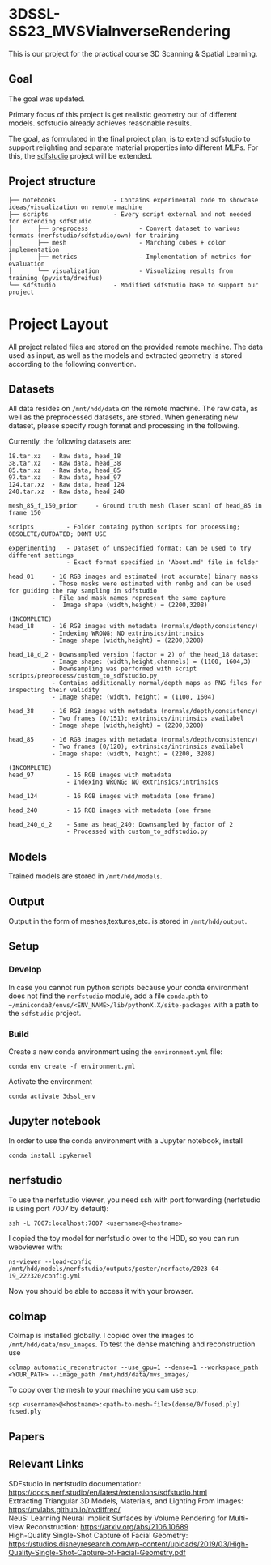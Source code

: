 # 3DSSL-SS23_MVSViaInverseRendering

This is our project for the practical course 3D Scanning & Spatial Learning.

## Goal

The goal was updated.

Primary focus of this project is get realistic geometry out of different models. sdfstudio already achieves reasonable
results.

The goal, as formulated in the final project plan, is to extend sdfstudio to support relighting and separate
material properties into different MLPs. For this, the [sdfstudio](https://github.com/autonomousvision/sdfstudio) project
will be extended.

## Project structure

```
├── notebooks                - Contains experimental code to showcase ideas/visualization on remote machine
├── scripts                  - Every script external and not needed for extending sdfstudio
│       ├── preprocess              - Convert dataset to various formats (nerfstudio/sdfstudio/own) for training
│       ├── mesh                    - Marching cubes + color implementation
│       ├── metrics                 - Implementation of metrics for evaluation
│       └── visualization           - Visualizing results from training (pyvista/dreifus)
└── sdfstudio                - Modified sdfstudio base to support our project
```

# Project Layout

All project related files are stored on the provided remote machine. The data used as input, as well as the models
and extracted geometry is stored according to the following convention.

## Datasets

All data resides on `/mnt/hdd/data` on the remote machine. The raw data, as well as the preprocessed datasets, are stored.
When generating new dataset, please specify rough format and processing in the following.


Currently, the following datasets are:
```
18.tar.xz   - Raw data, head_18
38.tar.xz   - Raw data, head_38
85.tar.xz   - Raw data, head_85
97.tar.xz   - Raw data, head_97
124.tar.xz  - Raw data, head 124
240.tar.xz  - Raw data, head_240

mesh_85_f_150_prior     - Ground truth mesh (laser scan) of head_85 in frame 150

scripts         - Folder containg python scripts for processing; OBSOLETE/OUTDATED; DONT USE

experimenting   - Dataset of unspecified format; Can be used to try different settings
                - Exact format specified in 'About.md' file in folder

head_01     - 16 RGB images and estimated (not accurate) binary masks
            - Those masks were estimated with rembg and can be used for guiding the ray sampling in sdfstudio
            - File and mask names represent the same capture
            -  Image shape (width,height) = (2200,3208)
            
(INCOMPLETE)
head_18     - 16 RGB images with metadata (normals/depth/consistency)
            - Indexing WRONG; NO extrinsics/intrinsics
            - Image shape (width,height) = (2200,3208)
            
head_18_d_2 - Downsampled version (factor = 2) of the head_18 dataset
            - Image shape: (width,height,channels) = (1100, 1604,3)
            - Downsampling was performed with script scripts/preprocess/custom_to_sdfstudio.py
            - Contains additionally normal/depth maps as PNG files for inspecting their validity
            - Image shape: (width, height) = (1100, 1604)
            
head_38     - 16 RGB images with metadata (normals/depth/consistency)
            - Two frames (0/151); extrinsics/intrinsics availabel
            - Image shape (width,height) = (2200,3200)
        
head_85     - 16 RGB images with metadata (normals/depth/consistency)
            - Two frames (0/120); extrinsics/intrinsics availabel
            - Image shape: (width, height) = (2200, 3208)
            
(INCOMPLETE)
head_97         - 16 RGB images with metadata
                - Indexing WRONG; NO extrinsics/intrinsics
            
head_124        - 16 RGB images with metadata (one frame)

head_240        - 16 RGB images with metadata (one frame

head_240_d_2    - Same as head_240; Downsampled by factor of 2
                - Processed with custom_to_sdfstudio.py
```

## Models
Trained models are stored in `/mnt/hdd/models`.

## Output
Output in the form of meshes,textures,etc. is stored in `/mnt/hdd/output`.


## Setup
### Develop
In case you cannot run python scripts because your conda environment does not find the `nerfstudio` module, add a file
`conda.pth` to `~/miniconda3/envs/<ENV_NAME>/lib/pythonX.X/site-packages` with a path to the `sdfstudio` project.

### Build
Create a new conda environment using the `environment.yml` file:

```
conda env create -f environment.yml
```

Activate the environment

```
conda activate 3dssl_env
```

## Jupyter notebook

In order to use the conda environment with a Jupyter notebook, install 

```
conda install ipykernel
```

## nerfstudio

To use the nerfstudio viewer, you need ssh with port forwarding (nerfstudio is using port 7007 by default):

```
ssh -L 7007:localhost:7007 <username>@<hostname>
```

I copied the toy model for nerfstudio over to the HDD, so you can run webviewer with:

```
ns-viewer --load-config /mnt/hdd/models/nerfstudio/outputs/poster/nerfacto/2023-04-19_222320/config.yml
```

Now you should be able to access it with your browser.


## colmap

Colmap is installed globally. I copied over the images to `/mnt/hdd/data/msv_images`. To test the dense matching and reconstruction use

```
colmap automatic_reconstructor --use_gpu=1 --dense=1 --workspace_path <YOUR_PATH> --image_path /mnt/hdd/data/mvs_images/
```

To copy over the mesh to your machine you can use `scp`:

```
scp <username>@<hostname>:<path-to-mesh-file>(dense/0/fused.ply) fused.ply
```

## Papers

## Relevant Links

SDFstudio in nerfstudio documentation: https://docs.nerf.studio/en/latest/extensions/sdfstudio.html <br />
Extracting Triangular 3D Models, Materials, and Lighting From Images: https://nvlabs.github.io/nvdiffrec/ <br />
NeuS: Learning Neural Implicit Surfaces by Volume Rendering for Multi-view Reconstruction: https://arxiv.org/abs/2106.10689 <br />
High-Quality Single-Shot Capture of Facial Geometry: https://studios.disneyresearch.com/wp-content/uploads/2019/03/High-Quality-Single-Shot-Capture-of-Facial-Geometry.pdf
